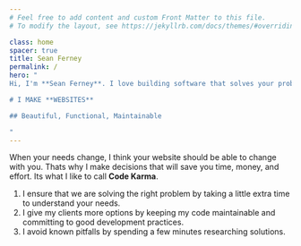 ```yaml
---
# Feel free to add content and custom Front Matter to this file.
# To modify the layout, see https://jekyllrb.com/docs/themes/#overriding-theme-defaults

class: home
spacer: true
title: Sean Ferney
permalink: /
hero: "
Hi, I'm **Sean Ferney**. I love building software that solves your problems and fits your needs.

# I MAKE **WEBSITES**

## Beautiful, Functional, Maintainable

"
---
```



When your needs change, 
I think your website should be able to change with you.
Thats why I make decisions that will save you time, money, and effort.
Its what I like to call **Code Karma**.


1. I ensure that we are solving the right problem
by taking a little extra time to understand your needs. 
2. I give my clients more options by
keeping my code maintainable
and committing to good development practices.
3. I avoid known pitfalls
by spending a few minutes researching solutions.






